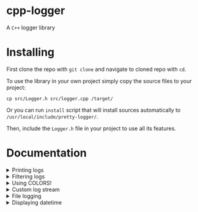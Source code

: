 # cpp-logger
A `C++` logger library


# Installing
First clone the repo with `git clone` and navigate to cloned repo with `cd`.


To use the library in your own project simply copy the source files to your project:
```
cp src/Logger.h src/logger.cpp /target/
```

Or you can run `install` script that will install sources automatically to
`/usr/local/include/pretty-logger/`.


Then, include the `Logger.h` file in your project to use all its features.


# Documentation

<details>

<summary>Printing logs</summary>

Use one of these methods to print logs:
* `PrintDebug()`
* `PrintLog()`
* `PrintWarn()`
* `PrintErr()`
* `PrintCrit()`

Note that debug logs will get filtered out by default.

</details>


<details>

<summary>Filtering logs</summary>

## By verbosity

Verbosity controls which logs are suppressed and which are not.
Method `SetLoggerVerbosity(...)` is used to set the verbosity value.

Possible verbosity values are:

* [0] All - Don't suppress any logs
* [1] Standard - Only suppress debug logs (default value)
* [2] Quiet - Only show warnings and errors
* [3] ErrorsOnly - This is pretty self-explanatory

You can either use `LogLevel` `enum` or an `int` value to set verbosity to
desired level. Just make sure that verbosity value is in the range of 0-3 or
you will get an error.

## Overriding log filtering

To override log filtering, call `ToggleLogFilteringOverride(bool)`.

You can disable filtering per-log by passing `overridePriority` set to `true`
to any of the logging functions.

</details>


<details>

<summary>Using COLORS!</summary>

Colored logs are enabled by default.
Colors may not be supported by your terminal emulator, conflict with some
features or just simply not fit your taste.
`ToggleLogColor(bool)` can be used to toggle color.

</details>


<details>

<summary>Custom log stream</summary>

By default, the logger directs all logs to the clog stream. However, this is
not fixed, and you can set a custom log buffer controlled by you.


You can set the buffer pointer using `SetLogOutputStream(ostringstream*)`.
Then, tell the logger you want to use this custom log buffer by calling
`ToggleUseCustomOutputStream(bool)`.


Custom log buffer can be flushed into `clog` at any time using 
`FlushLogStream()`.

</details>


<details>

<summary>File logging</summary>

File logging is a feature that allows you to output logs to a file. While this
can be achieved using a custom log stream, using the logger's file logging
feature is much more straightforward. The file log stream is buffered by
default and automatically flushed when it exceeds a specific size
(`128` logs by default).

* The maximum buffer size can be set with `SetMaxFileLogBufferSize(int)`.
* The log file path can be modified with `SetLogFilePath(string&)`.
* To toggle file logging, use `ToggleFileLogging(bool)`.

---

Remember to always flush file log buffer when the program exits using
`FlushFileLogBuffer()`.

</details>


<details>

<summary>Displaying datetime</summary>

The Display Dates feature adds a timestamp to each log entry.
You can toggle showing dates with `ToggleLogDatetime(bool)` function.

When this option enabled logs will appear like so:
```
[DEB] [14:21:24] debug
[LOG] [14:21:24] info
[WAR] [14:21:24] warning
[ERR] [14:21:24] error
```

You can customize datetime format with `SetLogDatetimeFromat(string)`.

</details>
